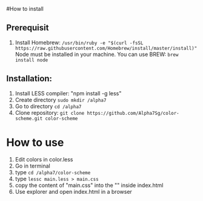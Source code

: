 #How to install

## Prerequisit

1. Install Homebrew: `/usr/bin/ruby -e "$(curl -fsSL https://raw.githubusercontent.com/Homebrew/install/master/install)"`
Node must be installed in your machine. You can use BREW: `brew install node`

## Installation:

1. Install LESS compiler: "npm install -g less"
2. Create directory `sudo mkdir /alpha7`
3. Go to directory `cd /alpha7`
2. Clone repository: `git clone https://github.com/Alpha7Sg/color-scheme.git color-scheme`

# How to use

1. Edit colors in color.less
2. Go in terminal
3. type `cd /alpha7/color-scheme`
4. type `lessc main.less > main.css`
5.  copy the content of "main.css" into the "<style></style>" inside index.html
6. Use explorer and open index.html in a browser